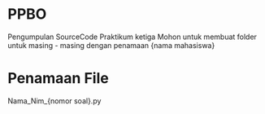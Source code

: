 # PPBO
Pengumpulan SourceCode Praktikum ketiga
Mohon untuk membuat folder untuk masing - masing dengan penamaan {nama mahasiswa}
# Penamaan File
Nama_Nim_{nomor soal}.py
